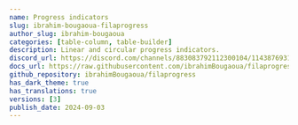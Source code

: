 ```yaml
---
name: Progress indicators
slug: ibrahim-bougaoua-filaprogress
author_slug: ibrahim-bougaoua
categories: [table-column, table-builder]
description: Linear and circular progress indicators.
discord_url: https://discord.com/channels/883083792112300104/1143876931650080768
docs_url: https://raw.githubusercontent.com/ibrahimBougaoua/filaprogress/main/README.md
github_repository: ibrahimBougaoua/filaprogress
has_dark_theme: true
has_translations: true
versions: [3]
publish_date: 2024-09-03
---
```

